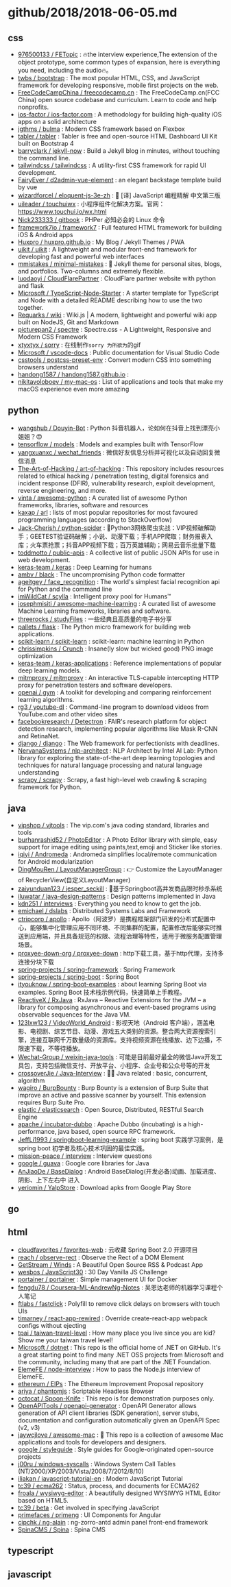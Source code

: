 # github/2018/2018-06-05.md



## css

- [976500133 / FETopic](https://github.com/976500133/FETopic) : 🔥the interview experience,The extension of the object prototype, some common types of expansion, here is everything you need, including the audio🔥。
- [twbs / bootstrap](https://github.com/twbs/bootstrap) : The most popular HTML, CSS, and JavaScript framework for developing responsive, mobile first projects on the web.
- [FreeCodeCampChina / freecodecamp.cn](https://github.com/FreeCodeCampChina/freecodecamp.cn) : The FreeCodeCamp.cn(FCC China) open source codebase and curriculum. Learn to code and help nonprofits.
- [ios-factor / ios-factor.com](https://github.com/ios-factor/ios-factor.com) : A methodology for building high-quality iOS apps on a solid architecture
- [jgthms / bulma](https://github.com/jgthms/bulma) : Modern CSS framework based on Flexbox
- [tabler / tabler](https://github.com/tabler/tabler) : Tabler is free and open-source HTML Dashboard UI Kit built on Bootstrap 4
- [barryclark / jekyll-now](https://github.com/barryclark/jekyll-now) : Build a Jekyll blog in minutes, without touching the command line.
- [tailwindcss / tailwindcss](https://github.com/tailwindcss/tailwindcss) : A utility-first CSS framework for rapid UI development.
- [FairyEver / d2admin-vue-element](https://github.com/FairyEver/d2admin-vue-element) : an elegant backstage template build by vue
- [wizardforcel / eloquent-js-3e-zh](https://github.com/wizardforcel/eloquent-js-3e-zh) : 📖 [译] JavaScript 编程精解 中文第三版
- [uileader / touchuiwx](https://github.com/uileader/touchuiwx) : 小程序组件化解决方案。官网：https://www.touchui.io/wx.html
- [Nick233333 / gitbook](https://github.com/Nick233333/gitbook) : PHPer 必知必会的 Linux 命令
- [framework7io / framework7](https://github.com/framework7io/framework7) : Full featured HTML framework for building iOS & Android apps
- [Huxpro / huxpro.github.io](https://github.com/Huxpro/huxpro.github.io) : My Blog / Jekyll Themes / PWA
- [uikit / uikit](https://github.com/uikit/uikit) : A lightweight and modular front-end framework for developing fast and powerful web interfaces
- [mmistakes / minimal-mistakes](https://github.com/mmistakes/minimal-mistakes) : 📐 Jekyll theme for personal sites, blogs, and portfolios. Two-columns and extremely flexible.
- [luodaoyi / CloudFlarePartner](https://github.com/luodaoyi/CloudFlarePartner) : CloudFlare partner website with python and flask
- [Microsoft / TypeScript-Node-Starter](https://github.com/Microsoft/TypeScript-Node-Starter) : A starter template for TypeScript and Node with a detailed README describing how to use the two together.
- [Requarks / wiki](https://github.com/Requarks/wiki) : Wiki.js | A modern, lightweight and powerful wiki app built on NodeJS, Git and Markdown
- [picturepan2 / spectre](https://github.com/picturepan2/spectre) : Spectre.css - A Lightweight, Responsive and Modern CSS Framework
- [xtyxtyx / sorry](https://github.com/xtyxtyx/sorry) : 在线制作`sorry 为所欲为`的gif
- [Microsoft / vscode-docs](https://github.com/Microsoft/vscode-docs) : Public documentation for Visual Studio Code
- [csstools / postcss-preset-env](https://github.com/csstools/postcss-preset-env) : Convert modern CSS into something browsers understand
- [handong1587 / handong1587.github.io](https://github.com/handong1587/handong1587.github.io) : 
- [nikitavoloboev / my-mac-os](https://github.com/nikitavoloboev/my-mac-os) : List of applications and tools that make my macOS experience even more amazing


## python

- [wangshub / Douyin-Bot](https://github.com/wangshub/Douyin-Bot) : Python 抖音机器人，论如何在抖音上找到漂亮小姐姐？😍
- [tensorflow / models](https://github.com/tensorflow/models) : Models and examples built with TensorFlow
- [yangxuanxc / wechat_friends](https://github.com/yangxuanxc/wechat_friends) : 微信好友信息分析并可视化以及自动回复微信消息
- [The-Art-of-Hacking / art-of-hacking](https://github.com/The-Art-of-Hacking/art-of-hacking) : This repository includes resources related to ethical hacking / penetration testing, digital forensics and incident response (DFIR), vulnerability research, exploit development, reverse engineering, and more.
- [vinta / awesome-python](https://github.com/vinta/awesome-python) : A curated list of awesome Python frameworks, libraries, software and resources
- [kaxap / arl](https://github.com/kaxap/arl) : lists of most popular repositories for most favoured programming languages (according to StackOverflow)
- [Jack-Cherish / python-spider](https://github.com/Jack-Cherish/python-spider) : 🌈Python3网络爬虫实战：VIP视频破解助手；GEETEST验证码破解；小说、动漫下载；手机APP爬取；财务报表入库；火车票抢票；抖音APP视频下载；百万英雄辅助；网易云音乐批量下载
- [toddmotto / public-apis](https://github.com/toddmotto/public-apis) : A collective list of public JSON APIs for use in web development.
- [keras-team / keras](https://github.com/keras-team/keras) : Deep Learning for humans
- [ambv / black](https://github.com/ambv/black) : The uncompromising Python code formatter
- [ageitgey / face_recognition](https://github.com/ageitgey/face_recognition) : The world's simplest facial recognition api for Python and the command line
- [imWildCat / scylla](https://github.com/imWildCat/scylla) : Intelligent proxy pool for Humans™
- [josephmisiti / awesome-machine-learning](https://github.com/josephmisiti/awesome-machine-learning) : A curated list of awesome Machine Learning frameworks, libraries and software.
- [threerocks / studyFiles](https://github.com/threerocks/studyFiles) : 一些经典且高质量的电子书分享
- [pallets / flask](https://github.com/pallets/flask) : The Python micro framework for building web applications.
- [scikit-learn / scikit-learn](https://github.com/scikit-learn/scikit-learn) : scikit-learn: machine learning in Python
- [chrissimpkins / Crunch](https://github.com/chrissimpkins/Crunch) : Insane(ly slow but wicked good) PNG image optimization
- [keras-team / keras-applications](https://github.com/keras-team/keras-applications) : Reference implementations of popular deep learning models.
- [mitmproxy / mitmproxy](https://github.com/mitmproxy/mitmproxy) : An interactive TLS-capable intercepting HTTP proxy for penetration testers and software developers.
- [openai / gym](https://github.com/openai/gym) : A toolkit for developing and comparing reinforcement learning algorithms.
- [rg3 / youtube-dl](https://github.com/rg3/youtube-dl) : Command-line program to download videos from YouTube.com and other video sites
- [facebookresearch / Detectron](https://github.com/facebookresearch/Detectron) : FAIR's research platform for object detection research, implementing popular algorithms like Mask R-CNN and RetinaNet.
- [django / django](https://github.com/django/django) : The Web framework for perfectionists with deadlines.
- [NervanaSystems / nlp-architect](https://github.com/NervanaSystems/nlp-architect) : NLP Architect by Intel AI Lab: Python library for exploring the state-of-the-art deep learning topologies and techniques for natural language processing and natural language understanding
- [scrapy / scrapy](https://github.com/scrapy/scrapy) : Scrapy, a fast high-level web crawling & scraping framework for Python.


## java

- [vipshop / vjtools](https://github.com/vipshop/vjtools) : The vip.com's java coding standard, libraries and tools
- [burhanrashid52 / PhotoEditor](https://github.com/burhanrashid52/PhotoEditor) : A Photo Editor library with simple, easy support for image editing using paints,text,emoji and Sticker like stories.
- [iqiyi / Andromeda](https://github.com/iqiyi/Andromeda) : Andromeda simplifies local/remote communication for Android modularization
- [DingMouRen / LayoutManagerGroup](https://github.com/DingMouRen/LayoutManagerGroup) : 👉 Customize the LayoutManager of RecyclerView(自定义LayoutManager)
- [zaiyunduan123 / jesper_seckill](https://github.com/zaiyunduan123/jesper_seckill) : 🐎基于Springboot高并发商品限时秒杀系统
- [iluwatar / java-design-patterns](https://github.com/iluwatar/java-design-patterns) : Design patterns implemented in Java
- [kdn251 / interviews](https://github.com/kdn251/interviews) : Everything you need to know to get the job.
- [emichael / dslabs](https://github.com/emichael/dslabs) : Distributed Systems Labs and Framework
- [ctripcorp / apollo](https://github.com/ctripcorp/apollo) : Apollo（阿波罗）是携程框架部门研发的分布式配置中心，能够集中化管理应用不同环境、不同集群的配置，配置修改后能够实时推送到应用端，并且具备规范的权限、流程治理等特性，适用于微服务配置管理场景。
- [proxyee-down-org / proxyee-down](https://github.com/proxyee-down-org/proxyee-down) : http下载工具，基于http代理，支持多连接分块下载
- [spring-projects / spring-framework](https://github.com/spring-projects/spring-framework) : Spring Framework
- [spring-projects / spring-boot](https://github.com/spring-projects/spring-boot) : Spring Boot
- [ityouknow / spring-boot-examples](https://github.com/ityouknow/spring-boot-examples) : about learning Spring Boot via examples. Spring Boot 技术栈示例代码，快速简单上手教程。
- [ReactiveX / RxJava](https://github.com/ReactiveX/RxJava) : RxJava – Reactive Extensions for the JVM – a library for composing asynchronous and event-based programs using observable sequences for the Java VM.
- [123lxw123 / VideoWorld_Android](https://github.com/123lxw123/VideoWorld_Android) : 影视天地（Android 客户端），涵盖电影、电视剧、综艺节目、动漫、游戏五大类别的资源。整合两大资源搜索引擎，连接互联网千万数量级的资源库。支持视频资源在线播放、边下边播，不限速下载，不等待播放。
- [Wechat-Group / weixin-java-tools](https://github.com/Wechat-Group/weixin-java-tools) : 可能是目前最好最全的微信Java开发工具包，支持包括微信支付、开放平台、小程序、企业号和公众号等的开发
- [crossoverJie / Java-Interview](https://github.com/crossoverJie/Java-Interview) : 👨‍🎓 Java related : basic, concurrent, algorithm
- [wagiro / BurpBounty](https://github.com/wagiro/BurpBounty) : Burp Bounty is a extension of Burp Suite that improve an active and passive scanner by yourself. This extension requires Burp Suite Pro.
- [elastic / elasticsearch](https://github.com/elastic/elasticsearch) : Open Source, Distributed, RESTful Search Engine
- [apache / incubator-dubbo](https://github.com/apache/incubator-dubbo) : Apache Dubbo (incubating) is a high-performance, java based, open source RPC framework.
- [JeffLi1993 / springboot-learning-example](https://github.com/JeffLi1993/springboot-learning-example) : spring boot 实践学习案例，是 spring boot 初学者及核心技术巩固的最佳实践。
- [mission-peace / interview](https://github.com/mission-peace/interview) : Interview questions
- [google / guava](https://github.com/google/guava) : Google core libraries for Java
- [AnJiaoDe / BaseDialog](https://github.com/AnJiaoDe/BaseDialog) : Android BaseDialog(开发必备)动画、加载进度、阴影、上下左右中 进入
- [yeriomin / YalpStore](https://github.com/yeriomin/YalpStore) : Download apks from Google Play Store


## go



## html

- [cloudfavorites / favorites-web](https://github.com/cloudfavorites/favorites-web) : 云收藏 Spring Boot 2.0 开源项目
- [reach / observe-rect](https://github.com/reach/observe-rect) : Observe the Rect of a DOM Element
- [GetStream / Winds](https://github.com/GetStream/Winds) : A Beautiful Open Source RSS & Podcast App
- [wesbos / JavaScript30](https://github.com/wesbos/JavaScript30) : 30 Day Vanilla JS Challenge
- [portainer / portainer](https://github.com/portainer/portainer) : Simple management UI for Docker
- [fengdu78 / Coursera-ML-AndrewNg-Notes](https://github.com/fengdu78/Coursera-ML-AndrewNg-Notes) : 吴恩达老师的机器学习课程个人笔记
- [ftlabs / fastclick](https://github.com/ftlabs/fastclick) : Polyfill to remove click delays on browsers with touch UIs
- [timarney / react-app-rewired](https://github.com/timarney/react-app-rewired) : Override create-react-app webpack configs without ejecting
- [tpai / taiwan-travel-level](https://github.com/tpai/taiwan-travel-level) : How many place you live since you are kid? Show me your taiwan travel level!
- [Microsoft / dotnet](https://github.com/Microsoft/dotnet) : This repo is the official home of .NET on GitHub. It's a great starting point to find many .NET OSS projects from Microsoft and the community, including many that are part of the .NET Foundation.
- [ElemeFE / node-interview](https://github.com/ElemeFE/node-interview) : How to pass the Node.js interview of ElemeFE.
- [ethereum / EIPs](https://github.com/ethereum/EIPs) : The Ethereum Improvement Proposal repository
- [ariya / phantomjs](https://github.com/ariya/phantomjs) : Scriptable Headless Browser
- [octocat / Spoon-Knife](https://github.com/octocat/Spoon-Knife) : This repo is for demonstration purposes only.
- [OpenAPITools / openapi-generator](https://github.com/OpenAPITools/openapi-generator) : OpenAPI Generator allows generation of API client libraries (SDK generation), server stubs, documentation and configuration automatically given an OpenAPI Spec (v2, v3)
- [jaywcjlove / awesome-mac](https://github.com/jaywcjlove/awesome-mac) :  This repo is a collection of awesome Mac applications and tools for developers and designers.
- [google / styleguide](https://github.com/google/styleguide) : Style guides for Google-originated open-source projects
- [j00ru / windows-syscalls](https://github.com/j00ru/windows-syscalls) : Windows System Call Tables (NT/2000/XP/2003/Vista/2008/7/2012/8/10)
- [iliakan / javascript-tutorial-en](https://github.com/iliakan/javascript-tutorial-en) : Modern JavaScript Tutorial
- [tc39 / ecma262](https://github.com/tc39/ecma262) : Status, process, and documents for ECMA262
- [froala / wysiwyg-editor](https://github.com/froala/wysiwyg-editor) : A beautifully designed WYSIWYG HTML Editor based on HTML5.
- [tc39 / beta](https://github.com/tc39/beta) : Get involved in specifying JavaScript
- [primefaces / primeng](https://github.com/primefaces/primeng) : UI Components for Angular
- [cipchk / ng-alain](https://github.com/cipchk/ng-alain) : ng-zorro-antd admin panel front-end framework
- [SpinaCMS / Spina](https://github.com/SpinaCMS/Spina) : Spina CMS


## typescript



## javascript
